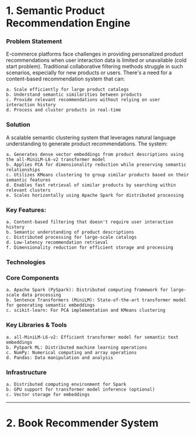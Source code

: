 # 1. Semantic Product Recommendation Engine
### Problem Statement
E-commerce platforms face challenges in providing personalized product recommendations when user interaction data is limited or unavailable (cold start problem). Traditional collaborative filtering methods struggle in such scenarios, especially for new products or users. There's a need for a content-based recommendation system that can:

    a. Scale efficiently for large product catalogs
    b. Understand semantic similarities between products
    c. Provide relevant recommendations without relying on user interaction history
    d. Process and cluster products in real-time

###  Solution
A scalable semantic clustering system that leverages natural language understanding to generate product recommendations. The system:

    a. Generates dense vector embeddings from product descriptions using the all-MiniLM-L6-v2 transformer model
    b. Applies PCA for dimensionality reduction while preserving semantic relationships
    c. Utilizes KMeans clustering to group similar products based on their semantic features
    d. Enables fast retrieval of similar products by searching within relevant clusters
    e. Scales horizontally using Apache Spark for distributed processing

### Key Features:
    a. Content-based filtering that doesn't require user interaction history
    b. Semantic understanding of product descriptions
    c. Distributed processing for large-scale catalogs
    d. Low-latency recommendation retrieval
    f. Dimensionality reduction for efficient storage and processing

###  Technologies
###  Core Components
    a. Apache Spark (PySpark): Distributed computing framework for large-scale data processing
    b. Sentence Transformers (MiniLM): State-of-the-art transformer model for generating semantic embeddings
    c. scikit-learn: For PCA implementation and KMeans clustering

### Key Libraries & Tools
    a. all-MiniLM-L6-v2: Efficient transformer model for semantic text embeddings
    b. PySpark ML: Distributed machine learning operations
    c. NumPy: Numerical computing and array operations
    d. Pandas: Data manipulation and analysis

###  Infrastructure
    a. Distributed computing environment for Spark
    b. GPU support for transformer model inference (optional)
    c. Vector storage for embeddings
------------------------------------------------------------------------------------------------------------------------------------------------------



# 2.   Book Recommender System

